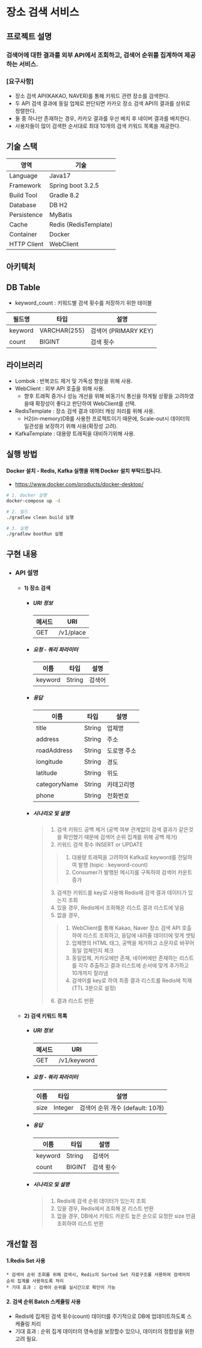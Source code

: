 # 장소 검색 서비스

## 프로젝트 설명
### 검색어에 대한 결과를 외부 API에서 조회하고, 검색어 순위를 집계하여 제공하는 서비스.
### [요구사항]
* 장소 검색 API(KAKAO, NAVER)를 통해 키워드 관련 장소를 검색한다.
* 두 API 검색 결과에 동일 업체로 판단되면 카카오 장소 검색 API의 결과를 상위로 정렬한다.
* 둘 중 하나만 존재하는 경우, 카카오 결과를 우선 배치 후 네이버 결과를 배치한다.
* 사용자들이 많이 검색한 순서대로 최대 10개의 검색 키워드 목록을 제공한다.

## 기술 스택
|영역|기술|
|--|--|
|Language|Java17|
|Framework|Spring boot 3.2.5|
|Build Tool|Gradle 8.2|
|Database|DB H2|
|Persistence|MyBatis|
|Cache|Redis (RedisTemplate)|
|Container|Docker|
|HTTP Client|WebClient|

## 아키텍처


## DB Table
* keyword_count : 키워드별 검색 횟수를 저장하기 위한 테이블

|필드명|타입|설명|
|--|--|--|
|keyword|VARCHAR(255)|검색어 (PRIMARY KEY)|
|count|BIGINT|검색 횟수|

## 라이브러리
* Lombok : 반복코드 제거 및 가독성 향상을 위해 사용.
* WebClient : 외부 API 호출을 위해 사용.
  * 향후 트래픽 증가나 성능 개선을 위해 비동기식 통신을 하게될 상황을 고려하였을때 확장성이 좋다고 판단하여 WebClient를 선택.
* RedisTemplate : 장소 검색 결과 데이터 캐싱 처리를 위해 사용.
  * H2(in-memory)DB를 사용한 프로젝트이기 때문에, Scale-out시 데이터의 일관성을 보장하기 위해 사용(확장성 고려).
* KafkaTemplate : 대용량 트래픽을 대비하기위해 사용.


## 실행 방법
#### Docker 설치 - Redis, Kafka 실행을 위해 Docker 설치 부탁드립니다.
* https://www.docker.com/products/docker-desktop/
  
```bash
# 1. docker 실행
docker-compose up -d

# 2. 빌드
./gradlew clean build 실행

# 3. 실행
./gradlew bootRun 실행
```

## 구현 내용
* ### API 설명
  * #### 1) 장소 검색
    * ##### URI 정보
        |메서드|URI|
        |-|-|
        |GET|/v1/place|
      
    * ##### 요청 - 쿼리 파라미터
        |이름|타입|설명|
        |-|-|-|
        |keyword|String|검색어|
        
    * ##### 응답
        |이름|타입|설명|
        |-|-|-|
        |title|String|업체명|
        |address|String|주소|
        |roadAddress|String|도로명 주소|
        |longitude|String|경도|
        |latitude|String|위도|
        |categoryName|String|카테고리명|
        |phone|String|전화번호|
      
    * ##### 시나리오 및 설명
      > 1. 검색 키워드 공백 제거 (공백 여부 관계없이 검색 결과가 같은것을 확인했기 때문에 검색어 순위 집계를 위해 공백 제거)
      > 2. 키워드 검색 횟수 INSERT or UPDATE
      >> 1. 대용량 트래픽을 고려하여 Kafka로 keyword를 전달하여 발행 (topic : keyword-count)
      >> 2. Consumer가 발행된 메시지를 구독하여 검색어 카운트 증가
      > 3. 검색한 키워드를 key로 사용해 Redis에 검색 결과 데이터가 있는지 조회
      > 4. 있을 경우, Redis에서 조회해온 리스트 결과 리스트에 넣음
      > 5. 없을 경우,
      >> 1. WebClient를 통해 Kakao, Naver 장소 검색 API 호출하여 리스트 조회하고, 응답에 내려줄 데이터에 맞게 셋팅
      >> 2. 업체명의 HTML 태그, 공백을 제거하고 소문자로 바꾸어 동일 업체인지 체크
      >> 3. 동일업체, 카카오에만 존재, 네이버에만 존재하는 리스트를 각각 추출하고 결과 리스트에 순서에 맞게 추가하고 10개까지 잘라냄
      >> 4. 검색어를 key로 하여 최종 결과 리스트를 Redis에 적재 (TTL 3분으로 설정)
      > 6. 결과 리스트 반환

  * #### 2) 검색 키워드 목록
    * ##### URI 정보
        |메서드|URI|
        |-|-|
        |GET|/v1/keyword|
      
    * ##### 요청 - 쿼리 파라미터
        |이름|타입|설명|
        |-|-|-|
        |size|Integer|검색어 순위 개수 (default: 10개)|
        
    * ##### 응답
        |이름|타입|설명|
        |-|-|-|
        |keyword|String|검색어|
        |count|BIGINT|검색 횟수|

    * ##### 시나리오 및 설명
      > 1. Redis에 검색 순위 데이터가 있는지 조회
      > 2. 있을 경우, Redis에서 조회해 온 리스트 반환
      > 3. 없을 경우, DB에서 키워드 카운트 높은 순으로 요청한 size 만큼 조회하여 리스트 반환

## 개선할 점
  #### 1.Redis Set 사용
    * 검색어 순위 조회를 위해 검색시, Redis의 Sorted Set 자료구조를 사용하여 검색어의 순위 집계를 사용하도록 처리
    * 기대 효과 : 검색어 순위를 실시간으로 확인이 가능
  #### 2. 검색 순위 Batch 스케쥴링 사용
   * Redis에 집계된 검색 횟수(count) 데이터를 주기적으로 DB에 업데이트하도록 스케쥴링 처리
   * 기대 효과 : 순위 집계 데이터의 영속성을 보장할수 있으나, 데이터의 정합성을 위한 고려 필요.

